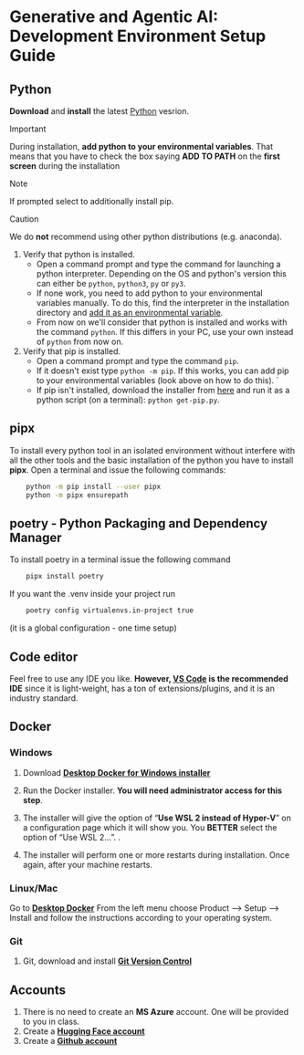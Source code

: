 # Generative and Agentic AI: Development Environment Setup Guide

## Python
**Download** and **install** the latest [Python](https://www.python.org/downloads/) vesrion.

> [!IMPORTANT]  
> During installation, **add python to your environmental variables**. That means that you have to check the box saying **ADD TO PATH** on the **first screen** during the installation

> [!NOTE]
> If prompted select to additionally install pip.

> [!CAUTION]
> We do **not** recommend using other python distributions (e.g. anaconda). 


1. Verify that python is installed.
    - Open a command prompt and type the command for launching a python interpreter. Depending on the OS and python's version this can either be `python`, `python3`, `py` or `py3`.
    - If none work, you need to add python to your environmental variables manually. To do this, find the interpreter in the installation directory and [add it as an environmental variable](https://www.computerhope.com/issues/ch000549.htm).
    - From now on we'll consider that python is installed and works with the command `python`. If this differs in your PC, use your own instead of `python` from now on.
1. Verify that pip is installed.
    - Open a command prompt and type the command `pip`.
    - If it doesn't exist type `python -m pip`. If this works, you can add pip to your environmental variables (look above on how to do this). `
    - If pip isn't installed, download the installer from [here](https://bootstrap.pypa.io/get-pip.py) and run it as a python script (on a terminal): `python get-pip.py`.

## pipx
To install every python tool in an isolated environment without interfere with all the other tools and the basic installation of the python you have to install **pipx**. Open a terminal and issue the following commands:
```bash
    python -m pip install --user pipx
    python -m pipx ensurepath
```
## poetry - Python Packaging and Dependency Manager
To install poetry in a terminal issue the following command
```bash
    pipx install poetry
```
If you want the .venv inside your project run
```bash
    poetry config virtualenvs.in-project true
```
(it is a global configuration - one time setup)



## Code editor
Feel free to use any IDE you like. **However, [VS Code](https://code.visualstudio.com/) is the recommended IDE** since it is light-weight, has a ton of extensions/plugins, and it is an industry standard. 

## Docker
### Windows
1. Download **[Desktop Docker for Windows installer](https://desktop.docker.com/win/main/amd64/Docker%20Desktop%20Installer.exe)**

1. Run the Docker installer. **You will need administrator access for this step**.

1. The installer will give the option of “**Use WSL 2 instead of Hyper-V**” on a configuration page which it will show you. You **BETTER** select the option of “Use WSL 2…”.  .

1. The installer will perform one or more restarts during installation. Once again, after your machine restarts.

### Linux/Mac
Go to **[Desktop Docker](https://docs.docker.com/desktop/)**
From the left menu choose Product --> Setup --> Install and follow the instructions according to your operating system.

        
### Git
1. Git, download and install **[Git Version Control](https://git-scm.com/downloads)**


## Accounts
1. There is no need to create an **MS Azure** account. One will be provided to you in class.
1. Create a **[Hugging Face account](https://huggingface.co/)**
1. Create a **[Github account](https://github.com/join)**






